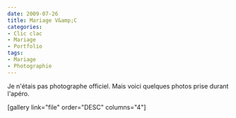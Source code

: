 ```yaml
---
date: 2009-07-26
title: Mariage V&amp;C
categories:
- Clic clac
- Mariage
- Portfolio
tags:
- Mariage
- Photographie
---
```

Je n'étais pas photographe officiel. Mais voici quelques photos prise durant l'apéro.

<!--more-->

[gallery link="file" order="DESC" columns="4"]
